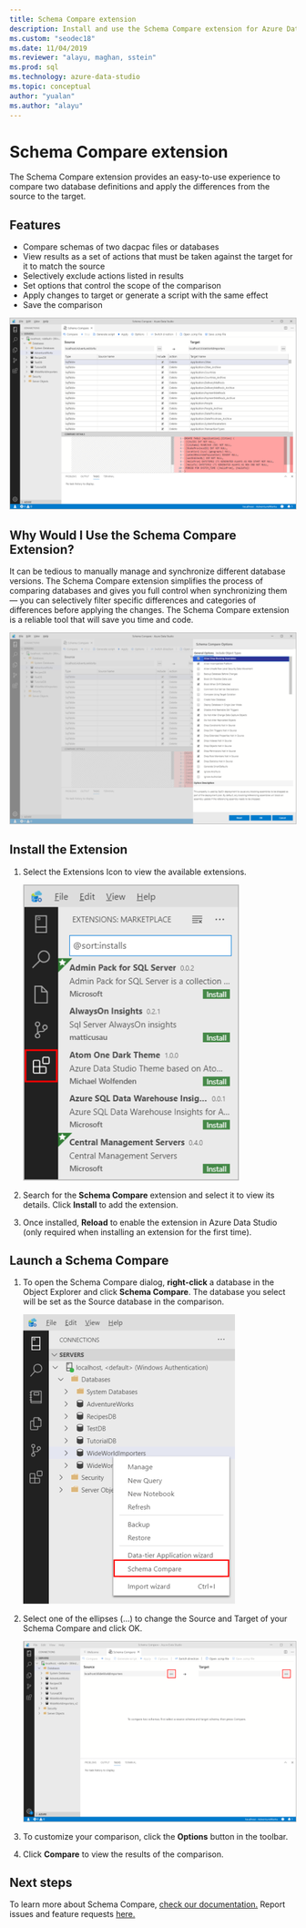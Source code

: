 ```yaml
---
title: Schema Compare extension
description: Install and use the Schema Compare extension for Azure Data Studio
ms.custom: "seodec18"
ms.date: 11/04/2019
ms.reviewer: "alayu, maghan, sstein"
ms.prod: sql
ms.technology: azure-data-studio
ms.topic: conceptual
author: "yualan"
ms.author: "alayu"
---
```

# Schema Compare extension
The Schema Compare extension provides an easy-to-use experience to compare two database definitions and apply the differences from the source to the target.


## Features

* Compare schemas of two dacpac files or databases
* View results as a set of actions that must be taken against the target for it to match the source
* Selectively exclude actions listed in results
* Set options that control the scope of the comparison
* Apply changes to target or generate a script with the same effect
* Save the comparison

![Schema Compare: Example Comparison](media/extensions/schema-compare-extension/schema-compare.png)


## Why Would I Use the Schema Compare Extension?

It can be tedious to manually manage and synchronize different database versions. The Schema Compare extension simplifies the process of comparing databases and gives you full control when synchronizing them &mdash; you can selectively filter specific differences and categories of differences before applying the changes. The Schema Compare extension is a reliable tool that will save you time and code.

![Schema Compare: Options Dialog](media/extensions/schema-compare-extension/schema-compare-options.png)


## Install the Extension

1. Select the Extensions Icon to view the available extensions.

    ![extension manager icon](media/extensions/extension-manager-icon.png)

2. Search for the **Schema Compare** extension and select it to view its details. Click **Install** to add the extension.

3. Once installed, **Reload** to enable the extension in Azure Data Studio (only required when installing an extension for the first time).


## Launch a Schema Compare

1. To open the Schema Compare dialog, **right-click** a database in the Object Explorer and click **Schema Compare**. The database you select will be set as the Source database in the comparison.

    ![schema compare launch menu](media/extensions/schema-compare-extension/schema-compare-launch.png)


2. Select one of the ellipses (...) to change the Source and Target of your Schema Compare and click OK.

    ![schema compare select source/target](media/extensions/schema-compare-extension/schema-compare-select-source-target.png)

3. To customize your comparison, click the **Options** button in the toolbar.

4. Click **Compare** to view the results of the comparison.


## Next steps

To learn more about Schema Compare, [check our documentation.](https://docs.microsoft.com/sql/ssdt/how-to-use-schema-compare-to-compare-different-database-definitions)
Report issues and feature requests [here.](https://github.com/microsoft/azuredatastudio/issues)